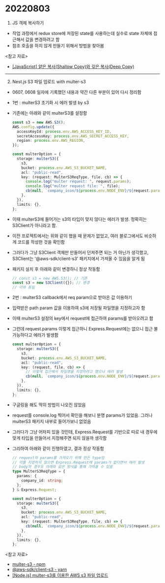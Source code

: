 # 20220803

1. JS 객체 복사하기

- 작업 과정에서 redux store에 저장된 state를 사용하는데 실수로 state 자체에 접근해서 값을 변경하려고 함
- 참조 호출을 하지 않게 만들기 위해서 방법을 찾아봄

<참고 자료>

- [[JavaScript] 얕은 복사(Shallow Copy)와 깊은 복사(Deep Copy)](https://velog.io/@recordboy/JavaScript-%EC%96%95%EC%9D%80-%EB%B3%B5%EC%82%ACShallow-Copy%EC%99%80-%EA%B9%8A%EC%9D%80-%EB%B3%B5%EC%82%ACDeep-Copy)

---

2. Nest.js S3 파일 업로드 with multer-s3

- 0607, 0608 일자에 기록했던 내용과 약간 다른 부분이 있어 다시 정리함

- 1번 : multerS3 초기화 시 에러 발생 by s3
- 기존에는 아래와 같이 multerS3를 설정함

  ```ts
  const s3 = new AWS.S3();
  AWS.config.update({
    accessKeyId: process.env.AWS_ACCESS_KEY_ID,
    secretAccessKey: process.env.AWS_SECRET_ACCESS_KEY,
    region: process.env.AWS_REGION,
  });

  const multerOption = {
    storage: multerS3({
      s3,
      bucket: process.env.AWS_S3_BUCKET_NAME,
      acl: "public-read",
      key: (request: MulterS3ReqType, file, cb) => {
        console.log("multer request: ", request.params);
        console.log("multer request file: ", file);
        cb(null, `company_icon/${process.env.NODE_ENV}/${request.params.company_id}`);
      },
    }),
    limits: {},
  };
  ```

- 이때 multerS3에 들어가는 s3의 타입이 맞지 않다는 에러가 발생. 정확히는 S3Client가 아니라고 함.
- 이전 프로젝트에서는 위와 같이 했을 때 문제가 없었고, 여러 블로그에서도 비슷하게 코드를 작성한 것을 확인함
- 그러다가 그냥 S3Client 객체만 만들어서 던져주면 되는 거 아닌가 생각했고, S3Client는 '@aws-sdk/client-s3' 패키지에서 가져올 수 있음을 알게 됨
- 패키지 설치 후 아래와 같이 변경하니 정상 작동함

  ```ts
  // const s3 = new AWS.S3(); // 기존
  const s3 = new S3Client({}); // 변경
  // 이하 동일
  ```

- 2번 : multerS3 callback에서 req param으로 받아온 값 이용하기
- 입력받은 path param 값을 이용하여 s3에 저장될 파일명을 지정하고자 함
- 이때 multerS3 설정의 key에서 request에 접근하여 params를 받아오려고 함
- 그런데 request.params 이렇게 접근하니 Express.Request에는 없으니 접근 불가능하다고 에러가 발생함
  ```ts
  const multerOption = {
    storage: multerS3({
      s3,
      bucket: process.env.AWS_S3_BUCKET_NAME,
      acl: "public-read",
      key: (request, file, cb) => {
        // 이렇게 접근해서 파일명을 지정하려고 했으나 에러 발생
        cb(null, `company_icon/${process.env.NODE_ENV}/${request.params.company_id}`);
      },
    }),
    limits: {},
  };
  ```
- 구글링을 해도 딱히 방법이 나오진 않았음
- request를 console.log 찍어서 확인을 해보니 분명 params가 있었음. 그러나 multerS3 패키지 내부로 들어가보니 없었음
- 그러다가 그냥 어차피 있을 것인데, Express.Request를 기반으로 따로 내 경우에 맞게 타입을 만들어서 지정해주면 되지 않을까 생각함
- 그리하여 아래와 같이 진행하였고, 결과 정상 작동함

  ```ts
  // request의 params를 가져오기 위해 만든 type임
  // 이를 지정하지 않으면 Express.Request에 params가 없다면서 에러 발생
  // body의 경우도 아래와 같은 방식을 통해 가져올 수 있음
  type MulterS3ReqType = {
    params: {
      company_id: string;
    };
  } & Express.Request;

  const multerOption = {
    storage: multerS3({
      s3,
      bucket: process.env.AWS_S3_BUCKET_NAME,
      acl: "public-read",
      key: (request: MulterS3ReqType, file, cb) => {
        cb(null, `company_icon/${process.env.NODE_ENV}/${request.params.company_id}`);
      },
    }),
    limits: {},
  };
  ```

<참고 자료>

- [multer-s3 - npm](https://www.npmjs.com/package/multer-s3)
- [@aws-sdk/client-s3 - yarn](https://yarnpkg.com/package/@aws-sdk/client-s3)
- [[Node.js] multer-s3를 이용한 AWS s3 파일 업로드](https://jane-aeiou.tistory.com/85?category=1018076)
